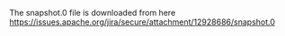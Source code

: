 The snapshot.0 file is downloaded from here https://issues.apache.org/jira/secure/attachment/12928686/snapshot.0
